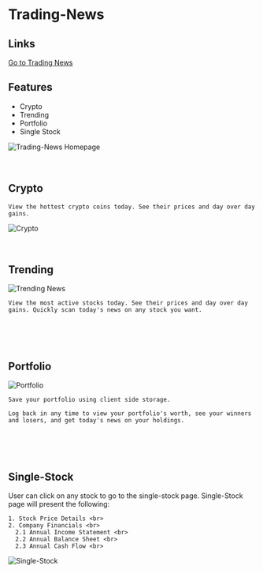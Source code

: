 # Trading-News

## Links
[Go to Trading News](https://jitochadha1.github.io/trading-news/trending.html)

## Features
  - Crypto
  - Trending
  - Portfolio
  - Single Stock

![Trading-News Homepage](./assets/images/TN-homepage.JPG)
<br><br><br>
## Crypto
```
View the hottest crypto coins today. See their prices and day over day gains.
```
![Crypto](./assets/images/crypto.JPG)
<br><br><br>
## Trending
![Trending News](./assets/images/trading-stocks.JPG)
```
View the most active stocks today. See their prices and day over day gains. Quickly scan today's news on any stock you want.
```
<br><br><br>
## Portfolio
![Portfolio](./assets/images/portfolio.JPG)
```
Save your portfolio using client side storage. 

Log back in any time to view your portfolio's worth, see your winners and losers, and get today's news on your holdings.
```
<br><br><br>
## Single-Stock
User can click on any stock to go to the single-stock page. Single-Stock page will present the following: <br>
```
1. Stock Price Details <br>
2. Company Financials <br>
  2.1 Annual Income Statement <br>
  2.2 Annual Balance Sheet <br>
  2.3 Annual Cash Flow <br>
 ```
 
![Single-Stock](./assets/images/single-stock-price.JPG)
      

  
